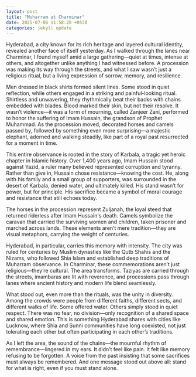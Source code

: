 ```yaml
---
layout: post
title: "Muharram at Charminar"
date: 2025-07-06 11:58:20 +0530
categories: jekyll update
---
```




Hyderabad, a city known for its rich heritage and layered cultural identity, revealed another face of itself yesterday. As I walked through the lanes near Charminar, I found myself amid a large gathering—quiet at times, intense at others, and altogether unlike anything I had witnessed before. A procession was making its way through the streets, and what I saw wasn’t just a religious ritual, but a living expression of sorrow, memory, and resilience.

Men dressed in black shirts formed silent lines. Some stood in quiet reflection, while others engaged in a striking and painful-looking ritual. Shirtless and unwavering, they rhythmically beat their backs with chains embedded with blades. Blood marked their skin, but not their resolve. It wasn’t violence—it was a form of mourning, called Zanjeer Zani, performed to honor the suffering of Imam Hussain, the grandson of Prophet Muhammad. As the procession moved, decorated horses and camels passed by, followed by something even more surprising—a majestic elephant, adorned and walking steadily, like part of a royal past resurrected for a moment in time.

This entire observance is rooted in the story of Karbala, a tragic yet heroic chapter in Islamic history. Over 1,400 years ago, Imam Hussain stood against Yazid, a ruler many believed represented corruption and tyranny. Rather than give in, Hussain chose resistance—knowing the cost. He, along with his family and a small group of supporters, was surrounded in the desert of Karbala, denied water, and ultimately killed. His stand wasn’t for power, but for principle. His sacrifice became a symbol of moral courage and resistance that still echoes today.

The horses in the procession represent Zuljanah, the loyal steed that returned riderless after Imam Hussain's death. Camels symbolize the caravan that carried the surviving women and children, taken prisoner and marched across lands. These elements aren’t mere tradition—they are visual metaphors, carrying the weight of centuries.

Hyderabad, in particular, carries this memory with intensity. The city was ruled for centuries by Muslim dynasties like the Qutb Shahis and the Nizams, who followed Shia Islam and established deep traditions of Muharram observance. In Charminar, these commemorations aren’t just religious—they’re cultural. The area transforms. Taziyas are carried through the streets, imambaras are lit with reverence, and processions pass through lanes where ancient history and modern life blend seamlessly.

What stood out, even more than the rituals, was the unity in diversity. Among the crowds were people from different faiths, different sects, and different walks of life. Some offered water. Others simply stood in quiet respect. There was no fear, no division—only recognition of a shared space and shared emotion. This is something Hyderabad shares with cities like Lucknow, where Shia and Sunni communities have long coexisted, not just tolerating each other but often participating in each other’s traditions.

As I left the area, the sound of the chains—the mournful rhythm of remembrance—lingered in my ears. It didn’t feel like pain. It felt like memory refusing to be forgotten. A voice from the past insisting that some sacrifices must always be remembered. And one message stood out above all: stand for what is right, even if you must stand alone.

